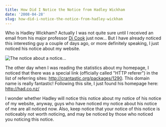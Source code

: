 ```yaml
---
title: How Did I Notice the Notice from Hadley Wickham
date: '2008-04-28'
slug: how-did-i-notice-the-notice-from-hadley-wickham
---
```


Who is Hadley Wickham? Actually I was not quite sure until I received an email from his major professor [Di Cook](http://www.public.iastate.edu/~dicook) just now... But I have already noticed this interesting guy a couple of days ago, or more definitely speaking, I just noticed his notice about my website.

![The notice about a notice...](https://db.yihui.name/imgur/d8R3F.jpg)

The other day when I was reading the statistics about my homepage, I noticed that there was a special link (officially called "HTTP referer") in the list of referring sites: <http://crantastic.org/packages/1290>. This domain name is really fantastic! Following this site, I just found his homepage here: <http://had.co.nz/>

I wonder whether Hadley will notice this notice about my notice of his notice of my website, anyway, guys who have noticed my notice about his notice of me are all noticed now. Also, keep notice that your notice of this notice is noticeably not worth noticing, and may be noticed by those who noticed you noticing this notice.
